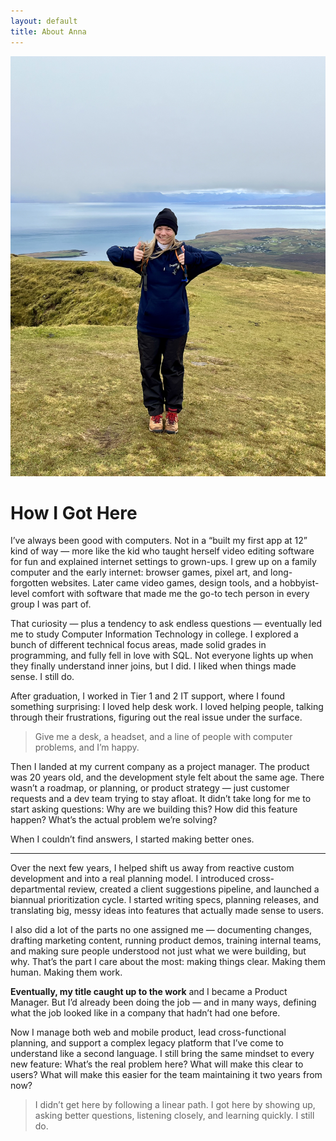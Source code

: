```yaml
---
layout: default
title: About Anna
---
```

<img src="/assets/anna.png" alt="Anna with two thumbs up" class="headshot" />

# How I Got Here

I’ve always been good with computers. Not in a “built my first app at 12” kind of way — more like the kid who taught herself video editing software for fun and explained internet settings to grown-ups. I grew up on a family computer and the early internet: browser games, pixel art, and long-forgotten websites. Later came video games, design tools, and a hobbyist-level comfort with software that made me the go-to tech person in every group I was part of.

That curiosity — plus a tendency to ask endless questions — eventually led me to study Computer Information Technology in college. I explored a bunch of different technical focus areas, made solid grades in programming, and fully fell in love with SQL. Not everyone lights up when they finally understand inner joins, but I did. I liked when things made sense. I still do.

After graduation, I worked in Tier 1 and 2 IT support, where I found something surprising: I loved help desk work. I loved helping people, talking through their frustrations, figuring out the real issue under the surface.

> Give me a desk, a headset, and a line of people with computer problems, and I’m happy.

Then I landed at my current company as a project manager. The product was 20 years old, and the development style felt about the same age. There wasn’t a roadmap, or planning, or product strategy — just customer requests and a dev team trying to stay afloat. It didn’t take long for me to start asking questions: Why are we building this? How did this feature happen? What’s the actual problem we’re solving?

When I couldn’t find answers, I started making better ones.

---

Over the next few years, I helped shift us away from reactive custom development and into a real planning model. I introduced cross-departmental review, created a client suggestions pipeline, and launched a biannual prioritization cycle. I started writing specs, planning releases, and translating big, messy ideas into features that actually made sense to users.

I also did a lot of the parts no one assigned me — documenting changes, drafting marketing content, running product demos, training internal teams, and making sure people understood not just what we were building, but why. That’s the part I care about the most: making things clear. Making them human. Making them work.

**Eventually, my title caught up to the work** and I became a Product Manager. But I’d already been doing the job — and in many ways, defining what the job looked like in a company that hadn’t had one before.

Now I manage both web and mobile product, lead cross-functional planning, and support a complex legacy platform that I’ve come to understand like a second language. I still bring the same mindset to every new feature: What’s the real problem here? What will make this clear to users? What will make this easier for the team maintaining it two years from now?

> I didn’t get here by following a linear path. I got here by showing up, asking better questions, listening closely, and learning quickly. I still do.
